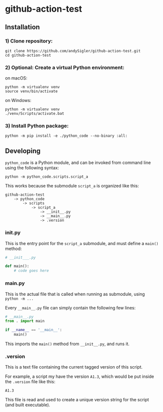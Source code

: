 # github-action-test

## Installation

### 1) Clone repository:
```commandline
git clone https://github.com/andySigler/github-action-test.git
cd github-action-test
```

### 2) **Optional**: Create a virtual Python environment:

on macOS:
```commandline
python -m virtualenv venv
source venv/bin/activate
```

on Windows:
```commandline
python -m virtualenv venv
./venv/Scripts/activate.bat
```

### 3) Install Python package:
```commandline
python -m pip install -e ./python_code --no-binary :all:
```

## Developing

`python_code` is a Python module, and can be invoked from command line using the following syntax:

```commandline
python -m python_code.scripts.script_a
```

This works because the submodule `script_a` is organized like this:

```
github-action-test
    -> python_code
        -> scripts
            -> script_a
                -> __init__.py
                -> __main__.py
                -> .version
```

### __init__.py

This is the entry point for the `script_a` submodule, and must define a `main()` method:

```python
# __init___.py

def main():
    # code goes here
```

### __main__.py

This is the actual file that is called when running as submodule, using `python -m ...`

Every `__main__.py` file can simply contain the following few lines:
```python
# __main__.py
from . import main

if __name__ == '__main__':
    main()
```

This imports the `main()` method from `__init__.py`, and runs it.

### .version

This is a text file containing the current tagged version of this script.

For example, a script my have the version `A1.3`, which would be put inside the `.version` file like this:

```
A1.3
```

This file is read and used to create a unique version string for the script (and built executable).
